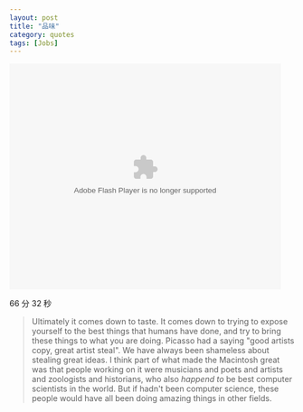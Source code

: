 ```yaml
---
layout: post
title: "品味"
category: quotes
tags: [Jobs]
---
```


<embed src="http://player.youku.com/player.php/sid/XNTUxNDY1NDY4/v.swf" quality="high" width="480" height="400" align="middle" allowScriptAccess="sameDomain" allowFullscreen="true" type="application/x-shockwave-flash"></embed>


66 分 32 秒


> Ultimately it comes down to taste. It comes down to trying to expose yourself to the best things that humans have done, and try to bring these things to what you are doing. Picasso had a saying "good artists copy, great artist steal". We have always been shameless about stealing great ideas. I think part of what made the Macintosh great was that people working on it were musicians and poets and artists and zoologists and historians, who also *happend to* be best computer scientists in the world. But if hadn't been computer science, these people would have all been doing amazing things in other fields.
